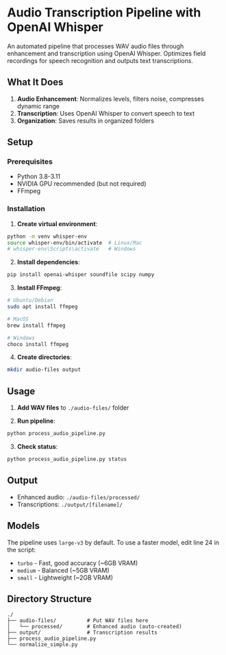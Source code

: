 # Audio Transcription Pipeline with OpenAI Whisper

An automated pipeline that processes WAV audio files through enhancement and transcription using OpenAI Whisper. Optimizes field recordings for speech recognition and outputs text transcriptions.

## What It Does

1. **Audio Enhancement**: Normalizes levels, filters noise, compresses dynamic range  
2. **Transcription**: Uses OpenAI Whisper to convert speech to text  
3. **Organization**: Saves results in organized folders

## Setup

### Prerequisites
- Python 3.8-3.11  
- NVIDIA GPU recommended (but not required)  
- FFmpeg

### Installation

1. **Create virtual environment**:
```bash
python -m venv whisper-env
source whisper-env/bin/activate  # Linux/Mac
# whisper-env\Scripts\activate   # Windows
```

2. **Install dependencies**:
```bash
pip install openai-whisper soundfile scipy numpy
```

3. **Install FFmpeg**:
```bash
# Ubuntu/Debian
sudo apt install ffmpeg

# MacOS
brew install ffmpeg

# Windows
choco install ffmpeg
```

4. **Create directories**:
```bash
mkdir audio-files output
```

## Usage

1. **Add WAV files** to `./audio-files/` folder

2. **Run pipeline**:
```bash
python process_audio_pipeline.py
```

3. **Check status**:
```bash
python process_audio_pipeline.py status
```

## Output

- Enhanced audio: `./audio-files/processed/`  
- Transcriptions: `./output/[filename]/`

## Models

The pipeline uses `large-v3` by default. To use a faster model, edit line 24 in the script:

- `turbo` - Fast, good accuracy (~6GB VRAM)  
- `medium` - Balanced (~5GB VRAM)  
- `small` - Lightweight (~2GB VRAM)

## Directory Structure
```
./
├── audio-files/          # Put WAV files here
│   └── processed/        # Enhanced audio (auto-created)
├── output/               # Transcription results
├── process_audio_pipeline.py
└── normalize_simple.py
```
